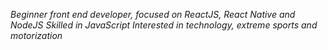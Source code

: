 *Beginner front end developer, focused on ReactJS, React Native and NodeJS*
*Skilled in JavaScript*
*Interested in technology, extreme sports and motorization*

